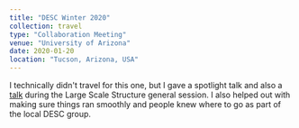 ```yaml
---
title: "DESC Winter 2020"
collection: travel
type: "Collaboration Meeting"
venue: "University of Arizona"
date: 2020-01-20
location: "Tucson, Arizona, USA"
---
```

I technically didn't travel for this one, but I gave a spotlight talk and also a [talk](/talk/desc_winter_2020_talk/) during the Large Scale Structure general session. I also helped out with making sure things ran smoothly and people knew where to go as part of the local DESC group.
